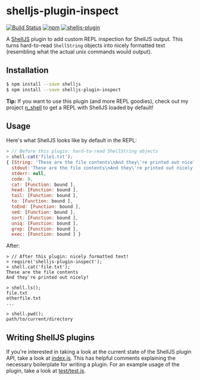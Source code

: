 # shelljs-plugin-inspect

[![Build Status](https://img.shields.io/endpoint.svg?url=https%3A%2F%2Factions-badge.atrox.dev%2Fnfischer%2Fshelljs-plugin-inspect%2Fbadge%3Fref%3Dmain&style=flat-square)](https://actions-badge.atrox.dev/nfischer/shelljs-plugin-inspect/goto?ref=main)
[![npm](https://img.shields.io/npm/v/shelljs-plugin-inspect.svg?style=flat-square)](https://www.npmjs.com/package/shelljs-plugin-inspect)
[![shelljs-plugin](https://img.shields.io/badge/shelljs-plugin-brightgreen.svg?style=flat-square)](https://github.com/shelljs/shelljs/wiki/Using-ShellJS-Plugins)

A [ShellJS](https://github.com/shelljs/shelljs) plugin to add custom REPL
inspection for ShellJS output. This turns hard-to-read `ShellString` objects
into nicely formatted text (resembling what the actual unix commands would
output).

## Installation

```bash
$ npm install --save shelljs
$ npm install --save shelljs-plugin-inspect
```

**Tip:** If you want to use this plugin (and more REPL goodies), check out my
project [n\_shell](https://github.com/nfischer/n_shell) to get a REPL with
ShellJS loaded by default!

## Usage

Here's what ShellJS looks like by default in the REPL:

```javascript
> // Before this plugin: hard-to-read ShellString objects
> shell.cat('file1.txt');
{ [String: 'These are the file contents\nAnd they\'re printed out nicely!\n']
  stdout:'These are the file contents\nAnd they\'re printed out nicely!\n',
  stderr: null,
  code: 0,
  cat: [Function: bound ],
  head: [Function: bound ],
  tail: [Function: bound ],
  to: [Function: bound ],
  toEnd: [Function: bound ],
  sed: [Function: bound ],
  sort: [Function: bound ],
  uniq: [Function: bound ],
  grep: [Function: bound ],
  exec: [Function: bound ] }
```

After:

```
> // After this plugin: nicely formatted text!
> require('shelljs-plugin-inspect');
> shell.cat('file.txt');
These are the file contents
And they're printed out nicely!

> shell.ls();
file.txt
otherfile.txt
...

> shell.pwd();
path/to/current/directory
```

## Writing ShellJS plugins

If you're interested in taking a look at the current state of the ShellJS plugin
API, take a look at [index.js](index.js). This has helpful comments explaining
the necessary boilerplate for writing a plugin. For an example usage of the
plugin, take a look at [test/test.js](test/test.js).
